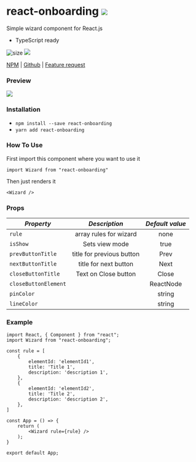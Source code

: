# react-onboarding [![](https://img.shields.io/twitter/url/http/shields.io.svg?style=social?style=social)](https://github.com/ilyapasyuk/react-onboarding)
 
Simple wizard component for React.js
+ TypeScript ready

![size](https://img.shields.io/bundlephobia/min/react-onboarding.svg)
![](https://img.shields.io/npm/v/react-onboarding.svg?style=flat-square)

[NPM](https://www.npmjs.com/package/react-onboarding) |
[Github](https://github.com/ilyapasyuk/react-onboarding) |
[Feature request](https://github.com/ilyapasyuk/react-onboarding/issues/new)

### Preview
![](https://user-images.githubusercontent.com/5953765/50577446-28168500-0e39-11e9-9dfd-0a44a42d3268.gif)

### Installation

* `npm install --save react-onboarding`
* `yarn add react-onboarding`

### How To Use

First import this component where you want to use it

`import Wizard from "react-onboarding"`

Then just renders it

`<Wizard />`

### Props

| _Property_           |       _Description_       | _Default value_ |
|----------------------|:-------------------------:|:---------------:|
| `rule`               |  array rules for wizard   |      none       |
| `isShow`             |      Sets view mode       |      true       |
| `prevButtonTitle`    | title for previous button |      Prev       |
| `nextButtonTitle`    |   title for next button   |      Next       |
| `closeButtonTitle`   |   Text on Close button    |      Close      |
| `closeButtonElement` |                           |    ReactNode    |
| `pinColor`           |                           |     string      |
| `lineColor`          |                           |     string      |

### Example

``` tsx
import React, { Component } from "react";
import Wizard from "react-onboarding";

const rule = [
    {
        elementId: 'elementId1',
        title: 'Title 1',
        description: 'description 1',
    },
    {
        elementId: 'elementId2',
        title: 'Title 2',
        description: 'description 2',
    },
]

const App = () => {
    return (
        <Wizard rule={rule} />
    );
}

export default App;
```
